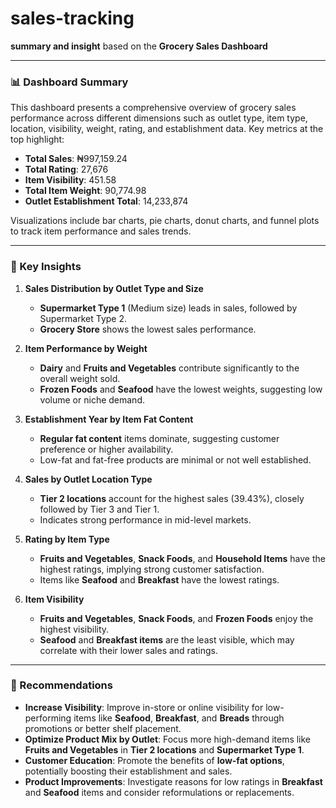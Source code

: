 # sales-tracking
 **summary and insight** based on the **Grocery Sales Dashboard** 

---

### **📊 Dashboard Summary**

This dashboard presents a comprehensive overview of grocery sales performance across different dimensions such as outlet type, item type, location, visibility, weight, rating, and establishment data. Key metrics at the top highlight:

* **Total Sales**: ₦997,159.24
* **Total Rating**: 27,676
* **Item Visibility**: 451.58
* **Total Item Weight**: 90,774.98
* **Outlet Establishment Total**: 14,233,874

Visualizations include bar charts, pie charts, donut charts, and funnel plots to track item performance and sales trends.

---

### **📌 Key Insights**

1. **Sales Distribution by Outlet Type and Size**

   * **Supermarket Type 1** (Medium size) leads in sales, followed by Supermarket Type 2.
   * **Grocery Store** shows the lowest sales performance.

2. **Item Performance by Weight**

   * **Dairy** and **Fruits and Vegetables** contribute significantly to the overall weight sold.
   * **Frozen Foods** and **Seafood** have the lowest weights, suggesting low volume or niche demand.

3. **Establishment Year by Item Fat Content**

   * **Regular fat content** items dominate, suggesting customer preference or higher availability.
   * Low-fat and fat-free products are minimal or not well established.

4. **Sales by Outlet Location Type**

   * **Tier 2 locations** account for the highest sales (39.43%), closely followed by Tier 3 and Tier 1.
   * Indicates strong performance in mid-level markets.

5. **Rating by Item Type**

   * **Fruits and Vegetables**, **Snack Foods**, and **Household Items** have the highest ratings, implying strong customer satisfaction.
   * Items like **Seafood** and **Breakfast** have the lowest ratings.

6. **Item Visibility**

   * **Fruits and Vegetables**, **Snack Foods**, and **Frozen Foods** enjoy the highest visibility.
   * **Seafood** and **Breakfast items** are the least visible, which may correlate with their lower sales and ratings.

---

### **🧠 Recommendations**

* **Increase Visibility**: Improve in-store or online visibility for low-performing items like **Seafood**, **Breakfast**, and **Breads** through promotions or better shelf placement.
* **Optimize Product Mix by Outlet**: Focus more high-demand items like **Fruits and Vegetables** in **Tier 2 locations** and **Supermarket Type 1**.
* **Customer Education**: Promote the benefits of **low-fat options**, potentially boosting their establishment and sales.
* **Product Improvements**: Investigate reasons for low ratings in **Breakfast** and **Seafood** items and consider reformulations or replacements.


